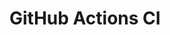 # GitHub Actions CI





































































































































































































































































